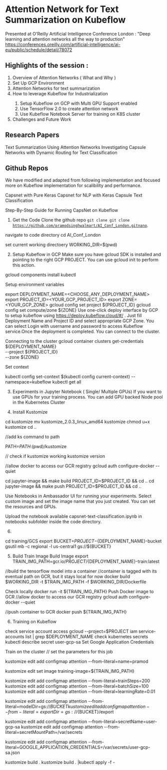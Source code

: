 # Attention Network for Text Summarization on Kubeflow

Presented at O'Reilly Artificial Intelligence Conference London :  "Deep learning and attention networks all the way to production" https://conferences.oreilly.com/artificial-intelligence/ai-eu/public/schedule/detail/78072

## Highlights of the session :

<ol>
<li>Overview of Attention Networks ( What and Why )</li>
<li>Set Up GCP Environment</li>
<li>Attention Networks for text summarization</li>
<li>How to leverage Kubeflow for Industrialization</li>
<ol>
<li>Setup Kubeflow on GCP with Multi GPU Support enabled</li>
<li>Use TensorFlow 2.0 to create attention network</li>
<li>Use Kubeflow Notebook Server for training on K8S cluster</li>
</ol>
</li>
<li>Challenges and Future Work</li>
</ol>


   


## Research Papers

Text Summarization Using Attention Networks
Investigating Capsule Networks with Dynamic Routing for Text Classification

## Github Repos

We have modified and adapted from following implementation and focused more on Kubeflow implementation for scalibility and performance.

Capsnet with Pure Keras
Capsnet for NLP with Keras
Capsule Text Classification

Step-By-Step Guide for Running CapsNet on Kubeflow
1. Get the Code
Clone the github repo
<code>git clone git clone https://github.com/pramodsinghwalmart/AI_Conf_London.gitnano</code>.

navigate to code directory
cd AI_Conf_London

set current working directoery
WORKING_DIR=$(pwd)

2. Setup Kubeflow in GCP
Make sure you have gcloud SDK is installed and pointing to the right GCP PROJECT. You can use gcloud init to perform this action.

gcloud components install kubectl

Setup environment variables

export DEPLOYMENT_NAME=<CHOOSE_ANY_DEPLOYMENT_NAME>
export PROJECT_ID=<YOUR_GCP_PROJECT_ID>
export ZONE=<YOUR_GCP_ZONE>
gcloud config set project ${PROJECT_ID}
gcloud config set compute/zone ${ZONE}
Use one-click deploy interface by GCP to setup kubeflow using https://deploy.kubeflow.cloud/#/ . Just fill Deployment Name and Project ID and select appropriate GCP Zone. You can select Login with username and password to access Kubeflow service.Once the deployment is completed. You can connect to the cluster.

Connecting to the cluster
gcloud container clusters get-credentials ${DEPLOYMENT_NAME} \
  --project ${PROJECT_ID} \
  --zone ${ZONE}

Set context

kubectl config set-context $(kubectl config current-context) --namespace=kubeflow
kubectl get all

3. Experiments in Jupyter Notebook ( Single/ Multiple GPUs)
If you want to use GPUs for your training process. You can add GPU backed Node pool in the Kubernetes Cluster

4. Install Kustomize 


cd kustomize
mv kustomize_2.0.3_linux_amd64 kustomize
chmod u+x kustomize
cd ..

//add ks command to path

PATH=$PATH:$(pwd)/kustomize

// check if kustomize working 
kustomize version




//allow docker to access our GCR registry
gcloud auth configure-docker --quiet

cd jupyter-image && make build PROJECT_ID=$PROJECT_ID && cd ..
cd jupyter-image && make push PROJECT_ID=$PROJECT_ID && cd ..

Use Notebooks in Ambassador UI for running your experiments. Select custom image and set the image name that you just created. You can set the resources and GPUs.

Upload the notebook available capsnet-text-classification.ipynb in notebooks subfolder inside the code directory.


6. 
cd training/GCS
export BUCKET=${PROJECT}-${DEPLOYMENT_NAME}-bucket
gsutil mb -c regional -l us-central1 gs://${BUCKET}



5. Build Train Image
Build Image
export TRAIN_IMG_PATH=gcr.io/${PROJECT}/${DEPLOYMENT_NAME}-train:latest


//build the tensorflow model into a container
//container is tagged with its eventual path on GCR, but it stays local for now
docker build $WORKING_DIR -t $TRAIN_IMG_PATH -f $WORKING_DIR/Dockerfile

Check locally
docker run -it ${TRAIN_IMG_PATH}
Push Docker image to GCR
//allow docker to access our GCR registry
gcloud auth configure-docker --quiet

//push container to GCR
docker push ${TRAIN_IMG_PATH}

6. Training on Kubeflow

check service account access
gcloud --project=$PROJECT iam service-accounts list | grep $DEPLOYMENT_NAME
check kubernetes secrets
kubectl describe secret user-gcp-sa
Set Google Application Credentials

Train on the cluster
// set the parameters for this job

kustomize edit add configmap attention   --from-literal=name=pramod

kustomize edit set image training-image=${TRAIN_IMG_PATH}


kustomize edit add configmap attention --from-literal=trainSteps=200
kustomize edit add configmap attention --from-literal=batchSize=100
kustomize edit add configmap attention --from-literal=learningRate=0.01

kustomize edit add configmap attention --from-literal=modelDir=gs://${BUCKET}
kustomize edit add configmap attention --from-literal=exportDir=gs://${BUCKET}/export


kustomize edit add configmap attention --from-literal=secretName=user-gcp-sa
kustomize edit add configmap attention --from-literal=secretMountPath=/var/secrets


kustomize edit add configmap attention --from-literal=GOOGLE_APPLICATION_CREDENTIALS=/var/secrets/user-gcp-sa.json

kustomize build .
kustomize build . |kubectl apply -f -

